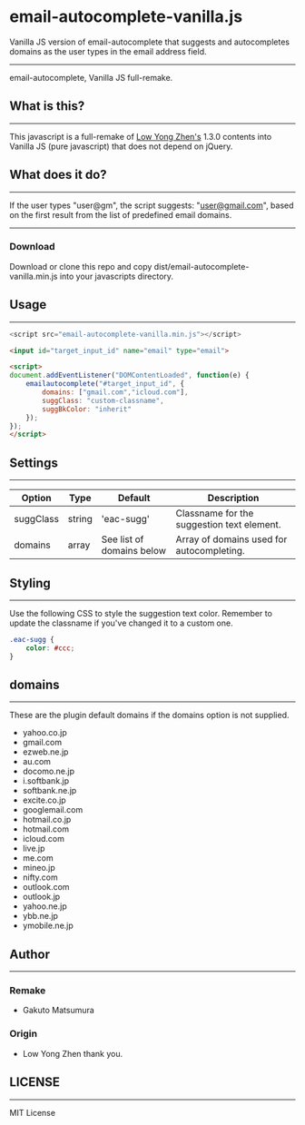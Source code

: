 # email-autocomplete-vanilla.js
 Vanilla JS version of email-autocomplete that suggests and autocompletes domains as the user types in the email address field.

----
email-autocomplete, Vanilla JS full-remake.

## What is this?
----
This javascript is a full-remake of [Low Yong Zhen's](https://github.com/yongzhenlow/email-autocomplete) 1.3.0 contents into Vanilla JS (pure javascript) that does not depend on jQuery.


## What does it do?
----
If the user types "user@gm", the script suggests: "user@gmail.com", based on the first result from the list of predefined email domains.

----

### Download
Download or clone this repo and copy dist/email-autocomplete-vanilla.min.js into your javascripts directory.


## Usage
----
```javascript
<script src="email-autocomplete-vanilla.min.js"></script>
```

```html
<input id="target_input_id" name="email" type="email">
```

```html
<script>
document.addEventListener("DOMContentLoaded", function(e) {
	emailautocomplete("#target_input_id", {
		domains: ["gmail.com","icloud.com"],
		suggClass: "custom-classname",
		suggBkColor: "inherit"
	});
});
</script>
```

## Settings
----
| Option | Type | Default | Description |
| --- | --- | --- | --- |
| suggClass | string | 'eac-sugg' | Classname for the suggestion text element. |
| domains | array | See list of domains below | Array of domains used for autocompleting. |

## Styling
----
Use the following CSS to style the suggestion text color. Remember to update the classname if you've changed it to a custom one.

```css
.eac-sugg {
	color: #ccc;
}
```

## domains
----
These are the plugin default domains if the domains option is not supplied.

* yahoo.co.jp
* gmail.com
* ezweb.ne.jp
* au.com
* docomo.ne.jp
* i.softbank.jp
* softbank.ne.jp
* excite.co.jp
* googlemail.com
* hotmail.co.jp
* hotmail.com
* icloud.com
* live.jp
* me.com
* mineo.jp
* nifty.com
* outlook.com
* outlook.jp
* yahoo.ne.jp
* ybb.ne.jp
* ymobile.ne.jp

## Author
----
### Remake
* Gakuto Matsumura

### Origin
* Low Yong Zhen
thank you.

## LICENSE
----
MIT License

